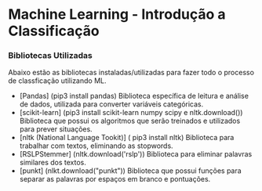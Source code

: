 # Machine Learning - Introdução a Classificação

### Bibliotecas Utilizadas
Abaixo estão as bibliotecas instaladas/utilizadas para fazer todo o processo de classficação utilizando ML.

- [Pandas] (pip3 install pandas) Biblioteca específica de leitura e análise de dados, utilizada para converter variáveis categóricas.
- [scikit-learn] (pip3 install scikit-learn numpy scipy e nltk.download()) Biblioteca que possui os algoritmos que serão treinados e utilizados para prever situações.
- [nltk (National Language Tookit)] ( pip3 install nltk) Biblioteca para trabalhar com textos, eliminando as stopwords.
- [RSLPStemmer] (nltk.download('rslp')) Biblioteca para eliminar palavras similares dos textos.
- [punkt] (nlkt.download("punkt")) Biblioteca que possui funções para separar as palavras por espaços em branco e pontuações.



